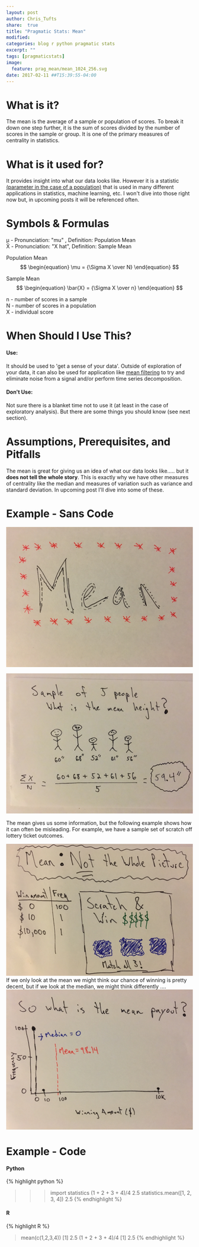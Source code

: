 ```yaml
---
layout: post
author: Chris_Tufts
share:  true
title: "Pragmatic Stats: Mean"
modified:
categories: blog r python pragmatic stats
excerpt: ""
tags: [pragmaticstats]
image:
  feature: prag_mean/mean_1024_256.svg
date: 2017-02-11 ##T15:39:55-04:00
---
```


# What is it?
The mean is the average of a sample or population of scores.  To break it down one step
further, it is the sum of scores divided by the number of scores in the sample or group.
It is one of the primary measures of centrality in statistics.

# What is it used for?
It provides insight into what our data looks like. However it is
a statistic [(parameter in the case of a population)](http://stats.stackexchange.com/questions/269/what-is-the-difference-between-a-population-and-a-sample#answer-416) that is used in many different
applications in statistics, machine learning, etc.  I won't dive into those right now
but, in upcoming posts it will be referenced often.

# Symbols & Formulas
&mu; - Pronunciation: "mu" , Definition: Population Mean<br />
X&#772; - Pronunciation: "X hat", Definition: Sample Mean

Population Mean<br/>
<span>
$$
\begin{equation}
\mu = {\Sigma X \over N}
\end{equation}
$$
</span>

Sample Mean<br/>
<span>
$$
\begin{equation}
\bar{X} = {\Sigma X \over n}
\end{equation}
$$
</span>

n - number of scores in a sample<br />
N - number of scores in a population<br />
X - individual score

# When Should I Use This?

#### Use:
It should be used to 'get a sense of your data'. Outside of exploration of
your data, it can also be used for application like [mean filtering](http://miningthedetails.com/blog/r/TimeSeriesDecomposition/) to try
and eliminate noise from a signal and/or perform time series decomposition.

#### Don't Use:
Not sure there is a blanket time not to use it (at least in the case of
exploratory analysis).  But there are some things you should know (see next section).

# Assumptions, Prerequisites, and Pitfalls

The mean is great for giving us an idea of what our data looks like..... but it
<b>does not tell the whole story</b>.  This is exactly why we have other measures
of centrality like the median and measures of variation such as variance and standard deviation.  In upcoming
post I'll dive into some of these.

# Example - Sans Code

![Mean example title page](/images/prag_mean/mean_title.jpg)

![Mean example page 1](/images/prag_mean/mean_1.jpg)

The mean gives us some information, but the following example shows
how it can often be misleading. For example, we have a sample set of
scratch off lottery ticket outcomes.

![Not the whole story](/images/prag_mean/mean_3.jpg)
If we only look at the mean we might think our chance of winning is
pretty decent, but if we look at the median,
we might think differently ....
![Mean example page 2](/images/prag_mean/mean_2.jpg)

# Example - Code

#### Python

{% highlight python %}
>>> import statistics
>>> (1 + 2 + 3 + 4)/4
2.5
>>> statistics.mean([1, 2, 3, 4])
2.5
{% endhighlight %}

#### R
{% highlight R %}
> mean(c(1,2,3,4))
[1] 2.5
> (1 + 2 + 3 + 4)/4
[1] 2.5
{% endhighlight %}

[jekyll-gh]: https://github.com/jekyll/jekyll
[jekyll]:    http://jekyllrb.com
